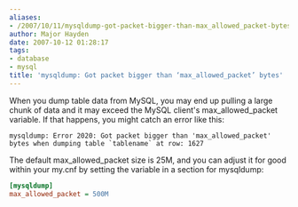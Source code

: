 ```yaml
---
aliases:
- /2007/10/11/mysqldump-got-packet-bigger-than-max_allowed_packet-bytes/
author: Major Hayden
date: 2007-10-12 01:28:17
tags:
- database
- mysql
title: 'mysqldump: Got packet bigger than ‘max_allowed_packet’ bytes'
---
```


When you dump table data from MySQL, you may end up pulling a large chunk of data and it may exceed the MySQL client's max\_allowed\_packet variable. If that happens, you might catch an error like this:

```
mysqldump: Error 2020: Got packet bigger than 'max_allowed_packet' bytes when dumping table `tablename` at row: 1627
```

The default max\_allowed\_packet size is 25M, and you can adjust it for good within your my.cnf by setting the variable in a section for mysqldump:

```ini
[mysqldump]
max_allowed_packet = 500M
```